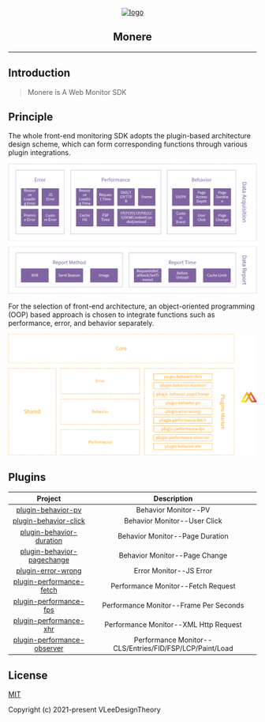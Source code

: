 <p align="center"><a href="https://github.com/vleedesigntheory/monere" target="_blank" rel="noopener noreferrer"><img width="100" src="https://vleedesigntheory.github.io/design/vi/monerevi20211212/monere.png" alt="logo"></a></p>

<h2 align="center">Monere</h2>

<hr>

## Introduction

> Monere is A Web Monitor SDK

## Principle

The whole front-end monitoring SDK adopts the plugin-based architecture design scheme, which can form corresponding functions through various plugin integrations.

![architecture](assets/architecture.png)

For the selection of front-end architecture, an object-oriented programming (OOP) based approach is chosen to integrate functions such as performance, error, and behavior separately.

![technology](assets/technology.png)

## Plugins

|Project|Description|
|:-:|:-:|
|[plugin-behavior-pv](https://github.com/vee-monere/monere/tree/main/packages/plugin-behavior-pv)|Behavior Monitor--PV|
|[plugin-behavior-click](https://github.com/vee-monere/monere/tree/main/packages/plugin-behavior-click)|Behavior Monitor--User Click|
|[plugin-behavior-duration](https://github.com/vee-monere/monere/tree/main/packages/plugin-behavior-duration)|Behavior Monitor--Page Duration|
|[plugin-behavior-pagechange](https://github.com/vee-monere/monere/tree/main/packages/plugin-behavior-pagechange)|Behavior Monitor--Page Change|
|[plugin-error-wrong](https://github.com/vee-monere/monere/tree/main/packages/plugin-error-wrong)|Error Monitor--JS Error|
|[plugin-performance-fetch](https://github.com/vee-monere/monere/tree/main/packages/plugin-performacne-fetch)|Performance Monitor--Fetch Request|
|[plugin-performance-fps](https://github.com/vee-monere/monere/tree/main/packages/plugin-performacne-fps)|Performance Monitor--Frame Per Seconds|
|[plugin-performance-xhr](https://github.com/vee-monere/monere/tree/main/packages/plugin-performacne-xhr)|Performance Monitor--XML Http Request|
|[plugin-performance-observer](https://github.com/vee-monere/monere/tree/main/packages/plugin-performacne-observer)|Performance Monitor--CLS/Entries/FID/FSP/LCP/Paint/Load|

## License

[MIT](http://opensource.org/licenses/MIT)

Copyright (c) 2021-present VLeeDesignTheory


